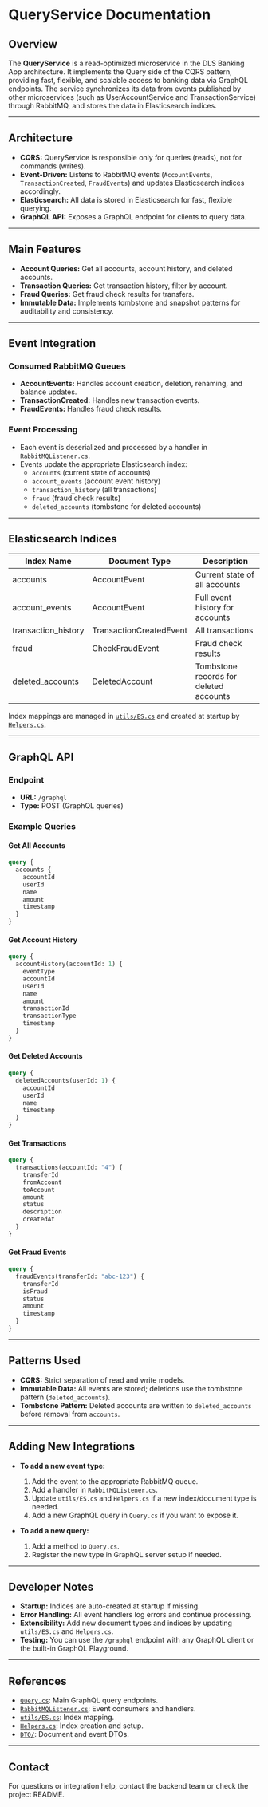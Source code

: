 # QueryService Documentation

## Overview

The **QueryService** is a read-optimized microservice in the DLS Banking App architecture. It implements the Query side of the CQRS pattern, providing fast, flexible, and scalable access to banking data via GraphQL endpoints. The service synchronizes its data from events published by other microservices (such as UserAccountService and TransactionService) through RabbitMQ, and stores the data in Elasticsearch indices.

---

## Architecture

- **CQRS:** QueryService is responsible only for queries (reads), not for commands (writes).
- **Event-Driven:** Listens to RabbitMQ events (`AccountEvents`, `TransactionCreated`, `FraudEvents`) and updates Elasticsearch indices accordingly.
- **Elasticsearch:** All data is stored in Elasticsearch for fast, flexible querying.
- **GraphQL API:** Exposes a GraphQL endpoint for clients to query data.

---

## Main Features

- **Account Queries:** Get all accounts, account history, and deleted accounts.
- **Transaction Queries:** Get transaction history, filter by account.
- **Fraud Queries:** Get fraud check results for transfers.
- **Immutable Data:** Implements tombstone and snapshot patterns for auditability and consistency.

---

## Event Integration

### Consumed RabbitMQ Queues

- **AccountEvents:** Handles account creation, deletion, renaming, and balance updates.
- **TransactionCreated:** Handles new transaction events.
- **FraudEvents:** Handles fraud check results.

### Event Processing

- Each event is deserialized and processed by a handler in `RabbitMQListener.cs`.
- Events update the appropriate Elasticsearch index:
  - `accounts` (current state of accounts)
  - `account_events` (account event history)
  - `transaction_history` (all transactions)
  - `fraud` (fraud check results)
  - `deleted_accounts` (tombstone for deleted accounts)

---

## Elasticsearch Indices

| Index Name           | Document Type              | Description                                 |
|----------------------|---------------------------|---------------------------------------------|
| accounts             | AccountEvent              | Current state of all accounts               |
| account_events       | AccountEvent              | Full event history for accounts             |
| transaction_history  | TransactionCreatedEvent   | All transactions                            |
| fraud                | CheckFraudEvent           | Fraud check results                         |
| deleted_accounts     | DeletedAccount            | Tombstone records for deleted accounts      |

Index mappings are managed in [`utils/ES.cs`](utils/ES.cs) and created at startup by [`Helpers.cs`](Helpers.cs).

---

## GraphQL API

### Endpoint

- **URL:** `/graphql`
- **Type:** POST (GraphQL queries)

### Example Queries

#### Get All Accounts

```graphql
query {
  accounts {
    accountId
    userId
    name
    amount
    timestamp
  }
}
```

#### Get Account History

```graphql
query {
  accountHistory(accountId: 1) {
    eventType
    accountId
    userId
    name
    amount
    transactionId
    transactionType
    timestamp
  }
}
```

#### Get Deleted Accounts

```graphql
query {
  deletedAccounts(userId: 1) {
    accountId
    userId
    name
    timestamp
  }
}
```

#### Get Transactions

```graphql
query {
  transactions(accountId: "4") {
    transferId
    fromAccount
    toAccount
    amount
    status
    description
    createdAt
  }
}
```

#### Get Fraud Events

```graphql
query {
  fraudEvents(transferId: "abc-123") {
    transferId
    isFraud
    status
    amount
    timestamp
  }
}
```

---

## Patterns Used

- **CQRS:** Strict separation of read and write models.
- **Immutable Data:** All events are stored; deletions use the tombstone pattern (`deleted_accounts`).
- **Tombstone Pattern:** Deleted accounts are written to `deleted_accounts` before removal from `accounts`.

---

## Adding New Integrations

- **To add a new event type:**  
  1. Add the event to the appropriate RabbitMQ queue.
  2. Add a handler in `RabbitMQListener.cs`.
  3. Update `utils/ES.cs` and `Helpers.cs` if a new index/document type is needed.
  4. Add a new GraphQL query in `Query.cs` if you want to expose it.

- **To add a new query:**  
  1. Add a method to `Query.cs`.
  2. Register the new type in GraphQL server setup if needed.

---

## Developer Notes

- **Startup:** Indices are auto-created at startup if missing.
- **Error Handling:** All event handlers log errors and continue processing.
- **Extensibility:** Add new document types and indices by updating `utils/ES.cs` and `Helpers.cs`.
- **Testing:** You can use the `/graphql` endpoint with any GraphQL client or the built-in GraphQL Playground.

---

## References

- [`Query.cs`](Query.cs): Main GraphQL query endpoints.
- [`RabbitMQListener.cs`](RabbitMQListener.cs): Event consumers and handlers.
- [`utils/ES.cs`](utils/ES.cs): Index mapping.
- [`Helpers.cs`](Helpers.cs): Index creation and setup.
- [`DTO/`](DTO/): Document and event DTOs.

---

## Contact

For questions or integration help, contact the backend team or check the project README.
